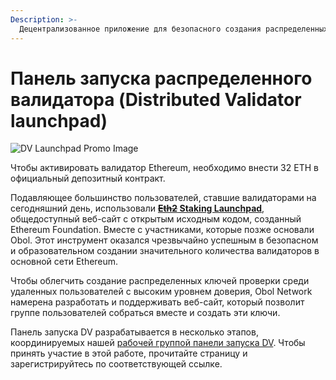 ```yaml
---
Description: >-
  Децентрализованное приложение для безопасного создания распределенных валидаторов в одиночку или в группе.
---
```


# Панель запуска распределенного валидатора (Distributed Validator launchpad)

![DV Launchpad Promo Image](/img/DistributeYourValidators.svg)

Чтобы активировать валидатор Ethereum, необходимо внести 32 ETH в официальный депозитный контракт.

Подавляющее большинство пользователей, ставшие валидаторами на сегодняшний день, использовали **[~~Eth2~~ Staking Launchpad](https://launchpad.ethereum.org/)**, общедоступный веб-сайт с открытым исходным кодом, созданный Ethereum Foundation. Вместе с участниками, которые позже основали Obol. Этот инструмент оказался чрезвычайно успешным в безопасном и образовательном создании значительного количества валидаторов в основной сети Ethereum.

Чтобы облегчить создание распределенных ключей проверки среди удаленных пользователей с высоким уровнем доверия, Obol Network намерена разработать и поддерживать веб-сайт, который позволит группе пользователей собраться вместе и создать эти ключи.

Панель запуска DV разрабатывается в несколько этапов, координируемых нашей [рабочей группой панели запуска DV](../int/working-groups). Чтобы принять участие в этой работе, прочитайте страницу и зарегистрируйтесь по соответствующей ссылке.
